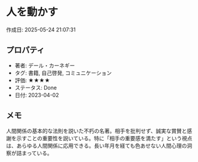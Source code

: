 # 人を動かす

作成日: 2025-05-24 21:07:31

## プロパティ

- 著者: デール・カーネギー
- タグ: 書籍, 自己啓発, コミュニケーション
- 評価: ★★★★
- ステータス: Done
- 日付: 2023-04-02

## メモ

人間関係の基本的な法則を説いた不朽の名著。相手を批判せず、誠実な賞賛と感謝を示すことの重要性を説いている。特に「相手の重要感を満たす」という視点は、あらゆる人間関係に応用できる。長い年月を経ても色あせない人間心理の洞察が詰まっている。
